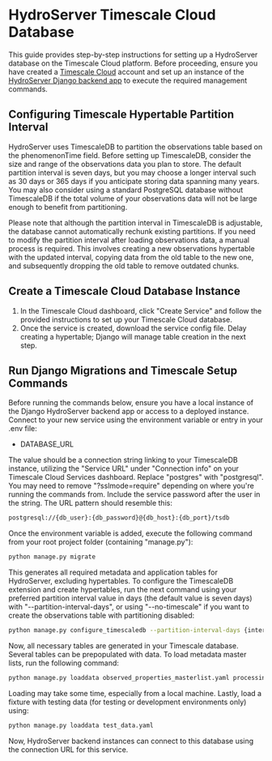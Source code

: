 # HydroServer Timescale Cloud Database

This guide provides step-by-step instructions for setting up a HydroServer database on the Timescale Cloud platform. Before proceeding, ensure you have created a [Timescale Cloud](https://www.timescale.com/) account and set up an instance of the [HydroServer Django backend app](https://github.com/hydroserver2/hydroserver-webapp-back) to execute the required management commands.

## Configuring Timescale Hypertable Partition Interval

HydroServer uses TimescaleDB to partition the observations table based on the phenomenonTime field. Before setting up TimescaleDB, consider the size and range of the observations data you plan to store. The default partition interval is seven days, but you may choose a longer interval such as 30 days or 365 days if you anticipate storing data spanning many years. You may also consider using a standard PostgreSQL database without TimescaleDB if the total volume of your observations data will not be large enough to benefit from partitioning.

Please note that although the partition interval in TimescaleDB is adjustable, the database cannot automatically rechunk existing partitions. If you need to modify the partition interval after loading observations data, a manual process is required. This involves creating a new observations hypertable with the updated interval, copying data from the old table to the new one, and subsequently dropping the old table to remove outdated chunks.

## Create a Timescale Cloud Database Instance

1. In the Timescale Cloud dashboard, click "Create Service" and follow the provided instructions to set up your Timescale Cloud database.
2. Once the service is created, download the service config file. Delay creating a hypertable; Django will manage table creation in the next step.

## Run Django Migrations and Timescale Setup Commands

Before running the commands below, ensure you have a local instance of the Django HydroServer backend app or access to a deployed instance. Connect to your new service using the environment variable or entry in your .env file:

- DATABASE_URL

The value should be a connection string linking to your TimescaleDB instance, utilizing the "Service URL" under "Connection info" on your Timescale Cloud Services dashboard. Replace "postgres" with "postgresql". You may need to remove "?sslmode=require" depending on where you're running the commands from. Include the service password after the user in the string. The URL pattern should resemble this:

```txt
postgresql://{db_user}:{db_password}@{db_host}:{db_port}/tsdb
```

Once the environment variable is added, execute the following command from your root project folder (containing "manage.py"):

```bash
python manage.py migrate
```

This generates all required metadata and application tables for HydroServer, excluding hypertables. To configure the TimescaleDB extension and create hypertables, run the next command using your preferred partition interval value in days (the default value is seven days) with "--partition-interval-days", or using "--no-timescale" if you want to create the observations table with partitioning disabled:

```bash
python manage.py configure_timescaledb --partition-interval-days {interval in days}
```

Now, all necessary tables are generated in your Timescale database. Several tables can be prepopulated with data. To load metadata master lists, run the following command:

```bash
python manage.py loaddata observed_properties_masterlist.yaml processing_levels_masterlist.yaml sensors_masterlist.yaml units_masterlist.yaml
```

Loading may take some time, especially from a local machine. Lastly, load a fixture with testing data (for testing or development environments only) using:

```bash
python manage.py loaddata test_data.yaml
```

Now, HydroServer backend instances can connect to this database using the connection URL for this service.
